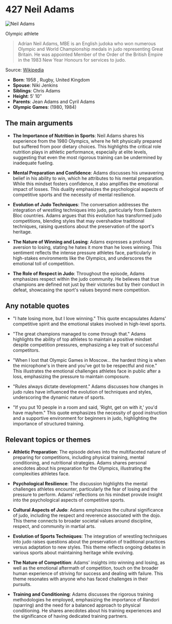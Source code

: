 # 427 Neil Adams


![Neil Adams](https://encrypted-tbn0.gstatic.com/images?q=tbn:ANd9GcQpeNkV60lNNy5V9bZaykNd0gMlvxmmb0Ls7gvRoNRHbZmU4jxNTcw1ow&s=0)

Olympic athlete

> Adrian Neil Adams, MBE is an English judoka who won numerous Olympic and World Championship medals in judo representing Great Britain. He was appointed Member of the Order of the British Empire in the 1983 New Year Honours for services to judo.

Source: [Wikipedia](https://en.wikipedia.org/wiki/Neil_Adams_(judoka))

- **Born**: 1958 , Rugby, United Kingdom
- **Spouse**: Niki Jenkins
- **Siblings**: Chris Adams
- **Height**: 5′ 10″
- **Parents**: Jean Adams and Cyril Adams
- **Olympic Games**: (1980, 1984)


## The main arguments

- **The Importance of Nutrition in Sports**: Neil Adams shares his experience from the 1980 Olympics, where he felt physically prepared but suffered from poor dietary choices. This highlights the critical role nutrition plays in athletic performance, especially at elite levels, suggesting that even the most rigorous training can be undermined by inadequate fueling.

- **Mental Preparation and Confidence**: Adams discusses his unwavering belief in his ability to win, which he attributes to his mental preparation. While this mindset fosters confidence, it also amplifies the emotional impact of losses. This duality emphasizes the psychological aspects of competitive sports and the necessity of mental resilience.

- **Evolution of Judo Techniques**: The conversation addresses the integration of wrestling techniques into judo, particularly from Eastern Bloc countries. Adams argues that this evolution has transformed judo competitions, blending styles that may overshadow traditional techniques, raising questions about the preservation of the sport's heritage.

- **The Nature of Winning and Losing**: Adams expresses a profound aversion to losing, stating he hates it more than he loves winning. This sentiment reflects the intense pressure athletes face, particularly in high-stakes environments like the Olympics, and underscores the emotional toll of competition.

- **The Role of Respect in Judo**: Throughout the episode, Adams emphasizes respect within the judo community. He believes that true champions are defined not just by their victories but by their conduct in defeat, showcasing the sport's values beyond mere competition.

## Any notable quotes

- "I hate losing more, but I love winning."
  This quote encapsulates Adams' competitive spirit and the emotional stakes involved in high-level sports.

- "The great champions managed to come through that."
  Adams highlights the ability of top athletes to maintain a positive mindset despite competition pressures, emphasizing a key trait of successful competitors.

- "When I lost that Olympic Games in Moscow... the hardest thing is when the microphone's in there and you've got to be respectful and nice."
  This illustrates the emotional challenges athletes face in public after a loss, emphasizing the pressure to maintain composure.

- "Rules always dictate development."
  Adams discusses how changes in judo rules have influenced the evolution of techniques and styles, underscoring the dynamic nature of sports.

- "If you put 10 people in a room and said, 'Right, get on with it,' you'd have mayhem."
  This quote emphasizes the necessity of good instruction and a supportive environment for beginners in judo, highlighting the importance of structured training.

## Relevant topics or themes

- **Athletic Preparation**: The episode delves into the multifaceted nature of preparing for competitions, including physical training, mental conditioning, and nutritional strategies. Adams shares personal anecdotes about his preparation for the Olympics, illustrating the complexities athletes face.

- **Psychological Resilience**: The discussion highlights the mental challenges athletes encounter, particularly the fear of losing and the pressure to perform. Adams' reflections on his mindset provide insight into the psychological aspects of competitive sports.

- **Cultural Aspects of Judo**: Adams emphasizes the cultural significance of judo, including the respect and reverence associated with the dojo. This theme connects to broader societal values around discipline, respect, and community in martial arts.

- **Evolution of Sports Techniques**: The integration of wrestling techniques into judo raises questions about the preservation of traditional practices versus adaptation to new styles. This theme reflects ongoing debates in various sports about maintaining heritage while evolving.

- **The Nature of Competition**: Adams' insights into winning and losing, as well as the emotional aftermath of competition, touch on the broader human experience of striving for success and dealing with failure. This theme resonates with anyone who has faced challenges in their pursuits.

- **Training and Conditioning**: Adams discusses the rigorous training methodologies he employed, emphasizing the importance of Randori (sparring) and the need for a balanced approach to physical conditioning. He shares anecdotes about his training experiences and the significance of having dedicated training partners.
